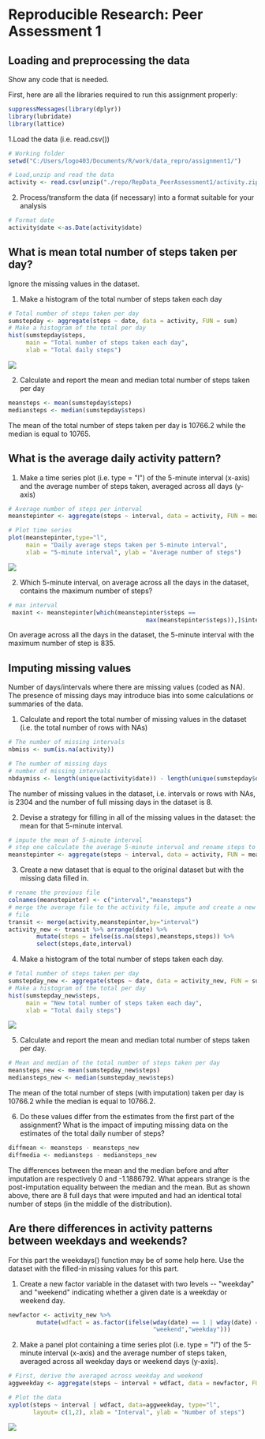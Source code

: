 # Reproducible Research: Peer Assessment 1


## Loading and preprocessing the data
Show any code that is needed.

First, here are all the libraries required to run this assignment properly:

```r
suppressMessages(library(dplyr))
library(lubridate)
library(lattice)
```

1.Load the data (i.e. read.csv())

```r
# Working folder
setwd("C:/Users/logo403/Documents/R/work/data_repro/assignment1/")

# Load,unzip and read the data
activity <- read.csv(unzip("./repo/RepData_PeerAssessment1/activity.zip"))
```

2. Process/transform the data (if necessary) into a format suitable for your analysis

```r
# Format date
activity$date <-as.Date(activity$date)
```

## What is mean total number of steps taken per day?
Ignore the missing values in the dataset.

1. Make a histogram of the total number of steps taken each day

```r
# Total number of steps taken per day
sumstepday <- aggregate(steps ~ date, data = activity, FUN = sum)
# Make a histogram of the total per day
hist(sumstepday$steps, 
     main = "Total number of steps taken each day",
     xlab = "Total daily steps")
```

![](PA1_template_files/figure-html/unnamed-chunk-4-1.png) 


2. Calculate and report the mean and median total number of steps taken per day

```r
meansteps <- mean(sumstepday$steps)
mediansteps <- median(sumstepday$steps)
```
The mean of the total number of steps taken per day is 10766.2 while the median is equal to 10765.

## What is the average daily activity pattern?

1. Make a time series plot (i.e. type = "l") of the 5-minute interval (x-axis) and the average number of steps taken, averaged across all days (y-axis)

```r
# Average number of steps per interval
meanstepinter <- aggregate(steps ~ interval, data = activity, FUN = mean)

# Plot time series
plot(meanstepinter,type="l", 
     main = "Daily average steps taken per 5-minute interval",
     xlab = "5-minute interval", ylab = "Average number of steps")
```

![](PA1_template_files/figure-html/unnamed-chunk-6-1.png) 


2. Which 5-minute interval, on average across all the days in the dataset, contains the maximum number of steps?

```r
# max interval
 maxint <- meanstepinter[which(meanstepinter$steps ==
                                       max(meanstepinter$steps)),]$interval
```
On average across all the days in the dataset, the 5-minute interval with the maximum number of step is 835.

## Imputing missing values
Number of days/intervals where there are missing values (coded as NA). The presence of missing days may introduce bias into some calculations or summaries of the data.

1. Calculate and report the total number of missing values in the dataset (i.e. the total number of rows with NAs)

```r
# The number of missing intervals
nbmiss <- sum(is.na(activity))

# The number of missing days
# number of missing intervals
nbdaymiss <- length(unique(activity$date)) - length(unique(sumstepday$date))
```
The number of missing values in the dataset, i.e. intervals or rows with NAs, is 2304 and the number of full missing days in the dataset is 8. 

2. Devise a strategy for filling in all of the missing values in the dataset: the mean for that 5-minute interval.

```r
# impute the mean of 5-minute interval
# step one calculate the average 5-minute interval and rename steps to meansteps
meanstepinter <- aggregate(steps ~ interval, data = activity, FUN = mean)
```


3. Create a new dataset that is equal to the original dataset but with the missing data filled in.

```r
# rename the previous file
colnames(meanstepinter) <- c("interval","meansteps")
# merge the average file to the activity file, impute and create a new activity
# file
transit <- merge(activity,meanstepinter,by="interval")
activity_new <- transit %>% arrange(date) %>% 
        mutate(steps = ifelse(is.na(steps),meansteps,steps)) %>%
        select(steps,date,interval)
```


4. Make a histogram of the total number of steps taken each day. 

```r
# Total number of steps taken per day
sumstepday_new <- aggregate(steps ~ date, data = activity_new, FUN = sum)
# Make a histogram of the total per day
hist(sumstepday_new$steps, 
     main = "New total number of steps taken each day",
     xlab = "Total daily steps")
```

![](PA1_template_files/figure-html/unnamed-chunk-11-1.png) 

5. Calculate and report the mean and median total number of steps taken per day.

```r
# Mean and median of the total number of steps taken per day
meansteps_new <- mean(sumstepday_new$steps)
mediansteps_new <- median(sumstepday_new$steps)
```
The mean of the total number of steps (with imputation) taken per day is 10766.2 while the median is equal to 10766.2.


6. Do these values differ from the estimates from the first part of the assignment? What is the impact of imputing missing data on the estimates of the total daily number of steps?


```r
diffmean <- meansteps - meansteps_new
diffmedia <- mediansteps - mediansteps_new
```
The differences between the mean and the median before and after imputation are respectively 0 and -1.1886792.
What appears strange is the post-imputation equality between the median and the mean. But as shown above, there are 8 full days that were imputed and had an identical total number of steps (in the middle of the distribution). 

## Are there differences in activity patterns between weekdays and weekends?
For this part the weekdays() function may be of some help here. Use the dataset with the filled-in missing values for this part.

1. Create a new factor variable in the dataset with two levels -- "weekday" and "weekend" indicating whether a given date is a weekday or weekend day.

```r
newfactor <- activity_new %>% 
        mutate(wdfact = as.factor(ifelse(wday(date) == 1 | wday(date) == 7,
                                         "weekend","weekday")))
```


2. Make a panel plot containing a time series plot (i.e. type = "l") of the 5-minute interval (x-axis) and the average number of steps taken, averaged across all weekday days or weekend days (y-axis). 

```r
# First, derive the averaged across weekday and weekend
aggweekday <- aggregate(steps ~ interval + wdfact, data = newfactor, FUN=mean)

# Plot the data
xyplot(steps ~ interval | wdfact, data=aggweekday, type="l", 
       layout= c(1,2), xlab = "Interval", ylab = "Number of steps")
```

![](PA1_template_files/figure-html/unnamed-chunk-15-1.png) 
